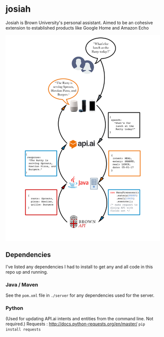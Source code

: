 # josiah
Josiah is Brown University's personal assistant. Aimed to be an cohesive extension to established products like Google Home and Amazon Echo

![Architecture of Josiah pipeline](/img/josiah_architecture.png)

## Dependencies
I've listed any dependencies I had to install to get any and all code in this repo up and running.

### Java / Maven
See the `pom.xml` file in `./server` for any dependencies used for the server.

### Python
(Used for updating API.ai intents and entities from the command line. Not required.)
Requests : http://docs.python-requests.org/en/master/
`pip install requests`
